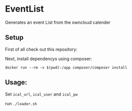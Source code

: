 # EventList
Generates an event List from the owncloud calender

## Setup
First of all check out this repository:

Next, install dependencys using composer:

`docker run --rm -v $(pwd):/app composer/composer install`

## Usage:
Set `ical_url`, `ical_user` and `ical_pw`

run `./loader.sh`
